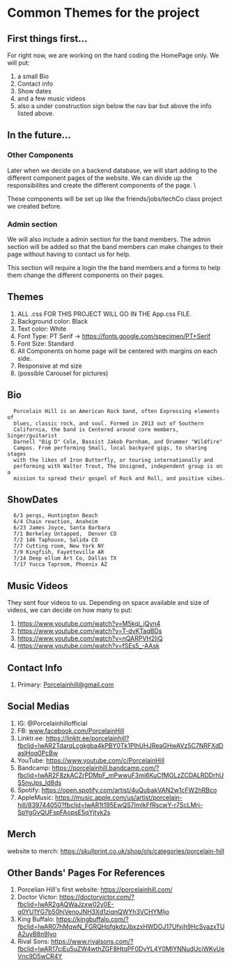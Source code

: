 # Common Themes for the project 
## First things first...
For right now, we are working on the hard coding the HomePage only. We will put:
1) a small Bio
2) Contact info 
3) Show dates
4) and a few music videos
5) also a under construction sign below the nav bar but above the info listed above.
## In the future...
### Other Components 
Later when we decide on a backend database, we will start adding to the different component pages of the website. We can divide up the responsibilites and create the different components of the page. \

These components will be set up like the friends/jobs/techCo class project we created before.
### Admin section
We will also include a admin section for the band members. The admin section will be added so that the band members can make changes to their page without having to contact us for help. 

This section will require a login the the band members and a forms to help them change the different components on their pages.
## Themes
1) ALL .css FOR THIS PROJECT WILL GO IN THE App.css FILE.
2) Background color: Black
3) Text color: White 
4) Font Type: PT Serif  -> https://fonts.google.com/specimen/PT+Serif
5) Font Size: Standard
6) All Components on home page will be centered with margins on each side.
7) Responsive at md size 
8) (possible Carousel for pictures)
## Bio
      Porcelain Hill is an American Rock band, often Expressing elements of
      blues, classic rock, and soul. Formed in 2013 out of Southern
      California, the band is Centered around core members, Singer/guitarist
      Darnell "Big D" Cole, Bassist Jakob Parnham, and Drummer "Wildfire"
      Campos. From performing Small, local backyard gigs, to sharing stages
      with the likes of Iron Butterfly, or touring internationally and
      performing with Walter Trout, The Unsigned, independent group is on a
      mission to spread their gospel of Rock and Roll, and positive vibes.
## ShowDates
      6/3 perqs, Huntington Beach 
      6/4 Chain reaction, Anaheim 
      6/23 James Joyce, Santa Barbara
      7/1 Berkeley Untapped,  Denver CO
      7/2 146 Taphouse, Salida CO
      7/7 Cutting room, New York NY
      7/9 Kingfish, Fayetteville AR
      7/14 Deep ellum Art Co, Dallas TX
      7/17 Yucca Taproom, Phoenix AZ
## Music Videos
They sent four videos to us. Depending on space available and size of videos, we can decide on how many to put:
1) https://www.youtube.com/watch?v=M5kqi_jQyn4 
2) https://www.youtube.com/watch?v=T-dvKTaqBDs
3) https://www.youtube.com/watch?v=nQARPVH2IiQ
4) https://www.youtube.com/watch?v=fSEs5_-AAsk
## Contact Info
1) Primary: Porcelainhill@gmail.com
## Social Medias 
1) IG: @Porcelainhillofficial
2) FB: www.facebook.com/PorcelainHill
3) Linktr.ee: https://linktr.ee/porcelainhill?fbclid=IwAR2TdarqLcgkgba4kPBY0Tk1PlhUHJReaGHwAVz5C7NRFXdDaslHoq0PcBw
4) YouTube: https://www.youtube.com/c/PorcelainHill
5) Bandcamp: https://porcelainhill.bandcamp.com/?fbclid=IwAR2F8zkACZrPDMpF_mPwwuF3mi6KuCfMOLzZCDALRDDrhUS5nvJps_Id8ds
6) Spotify: https://open.spotify.com/artist/4uQubakVAN2w1cFW2hRBco
7) AppleMusic: https://music.apple.com/us/artist/porcelain-hill/839744050?fbclid=IwAR1t195EwQS7ImIkFfRscwY-r7ScLMrj-SpYgGvQUFspFAopsE5qYjtyk2s
## Merch
website to merch: https://skullprint.co.uk/shop/ols/categories/porcelain-hill
## Other Bands' Pages For References
1) Porcelian Hill's first website: https://porcelainhill.com/
2) Doctor Victor: https://doctorvictor.com/?fbclid=IwAR2gAQWaJzxw02y0E-g0YU1YG7b50hjVenoJNH3Xd1ziqnQWYh3VCHYMljo
3) King Buffalo: https://kingbuffalo.com/?fbclid=IwAR07hMqwN_FGRQHpfgkdzJbxzxHWDOJ17Ufxjh9HcSvazxTUA2uyB8n9Iyo
4) Rival Sons: https://www.rivalsons.com/?fbclid=IwAR17ciEu5uZW4wthZGF8HtqPF0DvYL4Y0MIYNNudUciWKyUeVnc9D5wCR4Y
